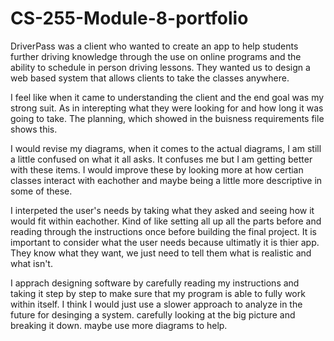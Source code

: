 # CS-255-Module-8-portfolio

DriverPass was a client who wanted to create an app to help students further driving knowledge through the use on online programs and the ability to schedule in person driving lessons. They wanted us to design a web based system that allows clients to take the classes anywhere. 

I feel like when it came to understanding the client and the end goal was my strong suit. As in interepting what they were looking for and how long it was going to take. The planning, which showed in the buisness requirements file shows this. 

I would revise my diagrams, when it comes to the actual diagrams, I am still a little confused on what it all asks. It confuses me but I am getting better with these items. I would improve these by looking more at how certian classes interact with eachother and maybe being a little more descriptive in some of these. 

I interpeted the user's needs by taking what they asked and seeing how it would fit within eachother. Kind of like setting all up all the parts before and reading through the instructions once before building the final project. It is important to consider what the user needs because ultimatly it is thier app. They know what they want, we just need to tell them what is realistic and what isn't. 

I apprach designing software by carefully reading my instructions and taking it step by step to make sure that my program is able to fully work within itself. I think I would just use a slower approach to analyze in the future for desinging a system. carefully looking at the big picture and breaking it down. maybe use more diagrams to help. 
